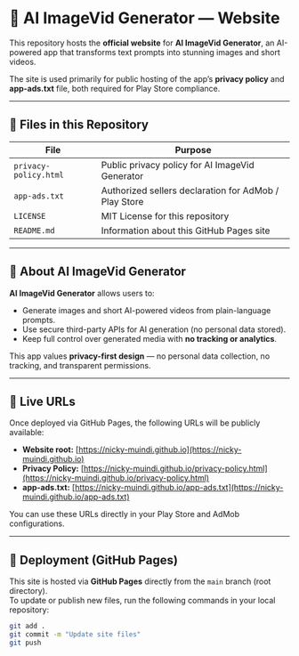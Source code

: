 # 🌌 AI ImageVid Generator — Website

This repository hosts the **official website** for **AI ImageVid Generator**, an AI-powered app that transforms text prompts into stunning images and short videos.  

The site is used primarily for public hosting of the app’s **privacy policy** and **app-ads.txt** file, both required for Play Store compliance.

---

## 📂 Files in this Repository

| File | Purpose |
|------|----------|
| `privacy-policy.html` | Public privacy policy for AI ImageVid Generator |
| `app-ads.txt` | Authorized sellers declaration for AdMob / Play Store |
| `LICENSE` | MIT License for this repository |
| `README.md` | Information about this GitHub Pages site |

---

## 🧠 About AI ImageVid Generator

**AI ImageVid Generator** allows users to:
- Generate images and short AI-powered videos from plain-language prompts.  
- Use secure third-party APIs for AI generation (no personal data stored).  
- Keep full control over generated media with **no tracking or analytics**.

This app values **privacy-first design** — no personal data collection, no tracking, and transparent permissions.

---

## 🔗 Live URLs

Once deployed via GitHub Pages, the following URLs will be publicly available:

- **Website root:** [https://nicky-muindi.github.io](https://nicky-muindi.github.io)  
- **Privacy Policy:** [https://nicky-muindi.github.io/privacy-policy.html](https://nicky-muindi.github.io/privacy-policy.html)  
- **app-ads.txt:** [https://nicky-muindi.github.io/app-ads.txt](https://nicky-muindi.github.io/app-ads.txt)

You can use these URLs directly in your Play Store and AdMob configurations.

---

## 🚀 Deployment (GitHub Pages)

This site is hosted via **GitHub Pages** directly from the `main` branch (root directory).  
To update or publish new files, run the following commands in your local repository:

```bash
git add .
git commit -m "Update site files"
git push
